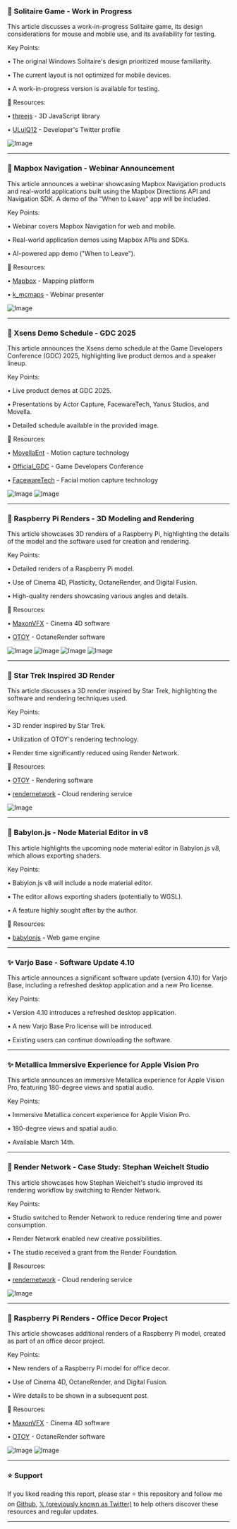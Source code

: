 ### 🤖 Solitaire Game - Work in Progress

This article discusses a work-in-progress Solitaire game, its design considerations for mouse and mobile use, and its availability for testing.

Key Points:

• The original Windows Solitaire's design prioritized mouse familiarity.

• The current layout is not optimized for mobile devices.

• A work-in-progress version is available for testing.


🔗 Resources:

• [threejs](https://x.com/threejs) - 3D JavaScript library

• [ULuIQ12](https://x.com/ULuIQ12) - Developer's Twitter profile

![Image](https://pbs.twimg.com/ext_tw_video_thumb/1900236174079217664/pu/img/Y4YceQ5qeJPI7e_S.jpg)


---
### 🚀 Mapbox Navigation - Webinar Announcement

This article announces a webinar showcasing Mapbox Navigation products and real-world applications built using the Mapbox Directions API and Navigation SDK.  A demo of the "When to Leave" app will be included.

Key Points:

• Webinar covers Mapbox Navigation for web and mobile.

• Real-world application demos using Mapbox APIs and SDKs.

• AI-powered app demo ("When to Leave").


🔗 Resources:

• [Mapbox](https://x.com/Mapbox) - Mapping platform

• [k_mcmaps](https://x.com/k_mcmaps) - Webinar presenter

![Image](https://pbs.twimg.com/media/Gl7nadbWQAAWkRZ?format=jpg&name=small)


---
### 🚀 Xsens Demo Schedule - GDC 2025

This article announces the Xsens demo schedule at the Game Developers Conference (GDC) 2025, highlighting live product demos and a speaker lineup.

Key Points:

• Live product demos at GDC 2025.

• Presentations by Actor Capture, FacewareTech, Yanus Studios, and Movella.

• Detailed schedule available in the provided image.


🔗 Resources:

• [MovellaEnt](https://x.com/MovellaEnt) - Motion capture technology

• [Official_GDC](https://x.com/Official_GDC) - Game Developers Conference

• [FacewareTech](https://x.com/FacewareTech) - Facial motion capture technology


![Image](https://pbs.twimg.com/media/Gl7maIRW8AEpIyJ?format=jpg&name=small)
![Image](https://pbs.twimg.com/media/Gl7maV4XgAAQVOI?format=jpg&name=small)


---
### 🤖 Raspberry Pi Renders - 3D Modeling and Rendering

This article showcases 3D renders of a Raspberry Pi, highlighting the details of the model and the software used for creation and rendering.

Key Points:

• Detailed renders of a Raspberry Pi model.

• Use of Cinema 4D, Plasticity, OctaneRender, and Digital Fusion.

• High-quality renders showcasing various angles and details.


🔗 Resources:

• [MaxonVFX](https://x.com/MaxonVFX) - Cinema 4D software

• [OTOY](https://x.com/OTOY) - OctaneRender software


![Image](https://pbs.twimg.com/media/Gl2927xX0AEHhBD?format=jpg&name=360x360)
![Image](https://pbs.twimg.com/media/Gl29271WUAAAq_m?format=jpg&name=360x360)
![Image](https://pbs.twimg.com/media/Gl2927yW0AAV3q-?format=jpg&name=360x360)
![Image](https://pbs.twimg.com/media/Gl296XZWEAAy4fv?format=jpg&name=360x360)


---
### 🤖 Star Trek Inspired 3D Render

This article discusses a 3D render inspired by Star Trek, highlighting the software and rendering techniques used.

Key Points:

• 3D render inspired by Star Trek.

• Utilization of OTOY's rendering technology.

• Render time significantly reduced using Render Network.


🔗 Resources:

• [OTOY](https://x.com/OTOY) - Rendering software

• [rendernetwork](https://x.com/rendernetwork) - Cloud rendering service


![Image](https://pbs.twimg.com/media/Gl2xxhZWIAAa_g7?format=jpg&name=small)


---
### 🤖 Babylon.js - Node Material Editor in v8

This article highlights the upcoming node material editor in Babylon.js v8, which allows exporting shaders.

Key Points:

• Babylon.js v8 will include a node material editor.

•  The editor allows exporting shaders (potentially to WGSL).

•  A feature highly sought after by the author.


🔗 Resources:

• [babylonjs](https://x.com/babylonjs) - Web game engine


---
### ✨ Varjo Base - Software Update 4.10

This article announces a significant software update (version 4.10) for Varjo Base, including a refreshed desktop application and a new Pro license.

Key Points:

• Version 4.10 introduces a refreshed desktop application.

• A new Varjo Base Pro license will be introduced.

• Existing users can continue downloading the software.


---
### ✨ Metallica Immersive Experience for Apple Vision Pro

This article announces an immersive Metallica experience for Apple Vision Pro, featuring 180-degree views and spatial audio.

Key Points:

• Immersive Metallica concert experience for Apple Vision Pro.

• 180-degree views and spatial audio.

• Available March 14th.


---
### 🚀 Render Network - Case Study: Stephan Weichelt Studio

This article showcases how Stephan Weichelt's studio improved its rendering workflow by switching to Render Network.

Key Points:

• Studio switched to Render Network to reduce rendering time and power consumption.

• Render Network enabled new creative possibilities.

•  The studio received a grant from the Render Foundation.


🔗 Resources:

• [rendernetwork](https://x.com/rendernetwork) - Cloud rendering service


![Image](https://pbs.twimg.com/amplify_video_thumb/1899465021693759488/img/5s-fQOxOePa9wzJY.jpg)


---
### 🤖 Raspberry Pi Renders - Office Decor Project

This article showcases additional renders of a Raspberry Pi model, created as part of an office decor project.

Key Points:

•  New renders of a Raspberry Pi model for office decor.

•  Use of Cinema 4D, OctaneRender, and Digital Fusion.

•  Wire details to be shown in a subsequent post.


🔗 Resources:

• [MaxonVFX](https://x.com/MaxonVFX) - Cinema 4D software

• [OTOY](https://x.com/OTOY) - OctaneRender software


![Image](https://pbs.twimg.com/media/GlxSTtAXYAA33U1?format=jpg&name=small)
![Image](https://pbs.twimg.com/media/GlxSTwhWMAExBT4?format=jpg&name=small)


---

### ⭐️ Support

If you liked reading this report, please star ⭐️ this repository and follow me on [Github](https://github.com/Drix10), [𝕏 (previously known as Twitter)](https://x.com/DRIX_10_) to help others discover these resources and regular updates.

---